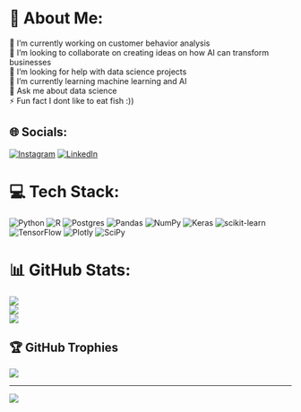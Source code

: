# 💫 About Me:
🔭 I’m currently working on customer behavior analysis<br>👯 I’m looking to collaborate on creating ideas on how AI can transform businesses<br>🤝 I’m looking for help with data science projects<br>🌱 I’m currently learning machine learning and AI<br>💬 Ask me about data science<br>⚡ Fun fact I dont like to eat fish :))


## 🌐 Socials:
[![Instagram](https://img.shields.io/badge/Instagram-%23E4405F.svg?logo=Instagram&logoColor=white)](https://instagram.com/andrew_lwz713) [![LinkedIn](https://img.shields.io/badge/LinkedIn-%230077B5.svg?logo=linkedin&logoColor=white)](https://linkedin.com/in/andrew-lim713) 

# 💻 Tech Stack:
![Python](https://img.shields.io/badge/python-3670A0?style=for-the-badge&logo=python&logoColor=ffdd54) ![R](https://img.shields.io/badge/r-%23276DC3.svg?style=for-the-badge&logo=r&logoColor=white) ![Postgres](https://img.shields.io/badge/postgres-%23316192.svg?style=for-the-badge&logo=postgresql&logoColor=white) ![Pandas](https://img.shields.io/badge/pandas-%23150458.svg?style=for-the-badge&logo=pandas&logoColor=white) ![NumPy](https://img.shields.io/badge/numpy-%23013243.svg?style=for-the-badge&logo=numpy&logoColor=white) ![Keras](https://img.shields.io/badge/Keras-%23D00000.svg?style=for-the-badge&logo=Keras&logoColor=white) ![scikit-learn](https://img.shields.io/badge/scikit--learn-%23F7931E.svg?style=for-the-badge&logo=scikit-learn&logoColor=white) ![TensorFlow](https://img.shields.io/badge/TensorFlow-%23FF6F00.svg?style=for-the-badge&logo=TensorFlow&logoColor=white) ![Plotly](https://img.shields.io/badge/Plotly-%233F4F75.svg?style=for-the-badge&logo=plotly&logoColor=white) ![SciPy](https://img.shields.io/badge/SciPy-%230C55A5.svg?style=for-the-badge&logo=scipy&logoColor=%white)
# 📊 GitHub Stats:
![](https://github-readme-stats.vercel.app/api?username=ANDREWLWZ&theme=dark&hide_border=false&include_all_commits=false&count_private=false)<br/>
![](https://github-readme-streak-stats.herokuapp.com/?user=ANDREWLWZ&theme=dark&hide_border=false)<br/>
![](https://github-readme-stats.vercel.app/api/top-langs/?username=ANDREWLWZ&theme=dark&hide_border=false&include_all_commits=false&count_private=false&layout=compact)

## 🏆 GitHub Trophies
![](https://github-profile-trophy.vercel.app/?username=ANDREWLWZ&theme=radical&no-frame=false&no-bg=true&margin-w=4)

---
[![](https://visitcount.itsvg.in/api?id=ANDREWLWZ&icon=0&color=0)](https://visitcount.itsvg.in)

<!-- Proudly created with GPRM ( https://gprm.itsvg.in ) -->
